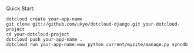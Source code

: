Quick Start:

    dotcloud create your-app-name
    git clone git://github.com/ukyo/dotcloud-django.git your-dotcloud-project
    cd your-dotcloud-project
    dotcloud push your-app-name .
    dotcloud run your-app-name.www python current/mysite/manage.py syncdb
